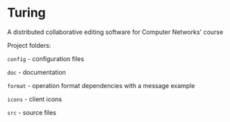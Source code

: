 # Turing

A distributed collaborative editing software for Computer Networks' course

Project folders:

`config` - configuration files

`doc` - documentation

`format` - operation format dependencies with a message example

`icons` - client icons

`src` - source files
